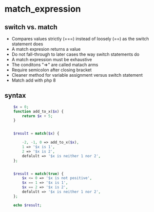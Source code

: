 # match_expression

## switch vs. match

* Compares values strictly (===) instead of loosely (==) as the
    switch statement does
* A match expresion returns a value
* Do not fall-through to later cases the way
    switch statements do
* A match expression must be exhaustive
* The conditons "=>" are called matach arms
* Require semicolon after closing bracket
* Cleaner method for variable assignment versus switch statement
* Match add with php 8

## syntax

```php
    $x = 0;
    function add_to_x($x) {
        return $x + 5;
    }


    $result = match($x) {

        -2, -1, 0 => add_to_x($x),
        1 => '$x is 1',
        2 => '$x is 2',
        defalult => '$x is neither 1 nor 2',
    };


    $result = match(true) {
        $x <= 0 => '$x is not positive',
        $x == 1 => '$x is 1',
        $x == 2 => '$x is 2',
        defalult => '$x is neither 1 nor 2',
    };

    echo $result;
```
